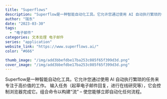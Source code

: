```yaml
---
title: "Superflows"
description: "Superflow是一种智能自动化工具。它允许您通过使用 AI 自动执行繁琐的任务来专注于高价值的工作。 输入任务（起草"
author: "瑞东"
date: "2023-03-30"
tags:
  - "电子邮件"
categories: 文本处理 电子邮件
series: "application"
website_link: "https://www.superflows.ai/"
color: "#666"

thumb_image: "/img/add3bbefdbe17ba253c085f65f399d3d.png"
cover_image: "/img/add3bbefdbe17ba253c085f65f399d3d.png"
---
```


Superflow是一种智能自动化工具。它允许您通过使用 AI 自动执行繁琐的任务来专注于高价值的工作。 输入任务（起草电子邮件回复，进行在线研究等），它会控制浏览器完成它。组合命令以构建“流” – 使您能够立即自动化任何流程。